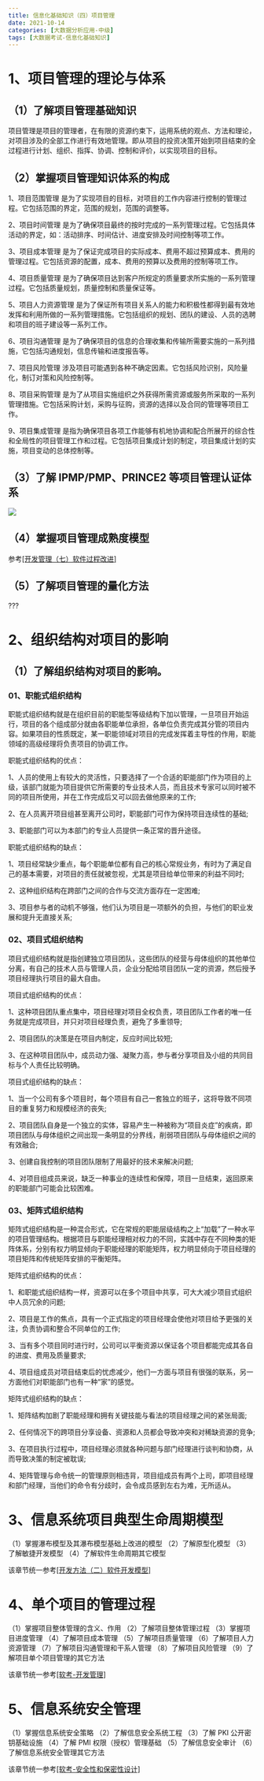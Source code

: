```yaml
---
title: 信息化基础知识（四）项目管理
date: 2021-10-14
categories: [大数据分析应用-中级]
tags: [大数据考试-信息化基础知识]
---
```



# 1、项目管理的理论与体系 
## （1）了解项目管理基础知识 
项目管理是项目的管理者，在有限的资源约束下，运用系统的观点、方法和理论，对项目涉及的全部工作进行有效地管理。即从项目的投资决策开始到项目结束的全过程进行计划、组织、指挥、协调、控制和评价，以实现项目的目标。
## （2）掌握项目管理知识体系的构成 
1、项目范围管理
是为了实现项目的目标，对项目的工作内容进行控制的管理过程。它包括范围的界定，范围的规划，范围的调整等。

2、项目时间管理
是为了确保项目最终的按时完成的一系列管理过程。它包括具体活动的界定，如：活动排序、时间估计、进度安排及时间控制等项工作。

3、项目成本管理
是为了保证完成项目的实际成本、费用不超过预算成本、费用的管理过程。它包括资源的配置，成本、费用的预算以及费用的控制等项工作。

4、项目质量管理
是为了确保项目达到客户所规定的质量要求所实施的一系列管理过程。它包括质量规划，质量控制和质量保证等。

5、项目人力资源管理
是为了保证所有项目关系人的能力和积极性都得到最有效地发挥和利用所做的一系列管理措施。它包括组织的规划、团队的建设、人员的选聘和项目的班子建设等一系列工作。

6、项目沟通管理
是为了确保项目的信息的合理收集和传输所需要实施的一系列措施，它包括沟通规划，信息传输和进度报告等。

7、项目风险管理
涉及项目可能遇到各种不确定因素。它包括风险识别，风险量化，制订对策和风险控制等。

8、项目采购管理
是为了从项目实施组织之外获得所需资源或服务所采取的一系列管理措施。它包括采购计划，采购与征购，资源的选择以及合同的管理等项目工作。

9、项目集成管理
是指为确保项目各项工作能够有机地协调和配合所展开的综合性和全局性的项目管理工作和过程。它包括项目集成计划的制定，项目集成计划的实施，项目变动的总体控制等。
## （3）了解 IPMP/PMP、PRINCE2 等项目管理认证体系
![](/images/bigdata/2-12.jpg) 
## （4）掌握项目管理成熟度模型 
参考[[开发管理（七）软件过程改进]](/2021/10/11/软考/13、开发管理/开发管理(七)软件过程改进/)
## （5）了解项目管理的量化方法 
???
# 2、组织结构对项目的影响 
## （1）了解组织结构对项目的影响。
### 01、职能式组织结构

职能式组织结构就是在组织目前的职能型等级结构下加以管理，一旦项目开始运行，项目的各个组成部分就由各职能单位承担，各单位负责完成其分管的项目内容。如果项目的性质既定，某一职能领域对项目的完成发挥着主导性的作用，职能领域的高级经理将负责项目的协调工作。

职能式组织结构的优点：

1、人员的使用上有较大的灵活性，只要选择了一个合适的职能部门作为项目的上级，该部门就能为项目提供它所需要的专业技术人员，而且技术专家可以同时被不同的项目所使用，并在工作完成后又可以回去做他原来的工作;

2、在人员离开项目组甚至离开公司时，职能部门可作为保持项目连续性的基础;

3、职能部门可以为本部门的专业人员提供一条正常的晋升途径。　

职能式组织结构的缺点：

1、项目经常缺少重点，每个职能单位都有自己的核心常规业务，有时为了满足自己的基本需要，对项目的责任就被忽视，尤其是项目给单位带来的利益不同时;

2、这种组织结构在跨部门之间的合作与交流方面存在一定困难;

3、项目参与者的动机不够强，他们认为项目是一项额外的负担，与他们的职业发展和提升无直接关系;

### 02、项目式组织结构

项目式组织结构就是指创建独立项目团队，这些团队的经营与母体组织的其他单位分离，有自己的技术人员与管理人员，企业分配给项目团队一定的资源，然后授予项目经理执行项目的最大自由。

项目式组织结构的优点：

1、这种项目团队重点集中，项目经理对项目全权负责，项目团队工作者的唯一任务就是完成项目，并只对项目经理负责，避免了多重领导;

2、项目团队的决策是在项目内制定，反应时间比较短;

3、在这种项目团队中，成员动力强、凝聚力高，参与者分享项目及小组的共同目标与个人责任比较明确。

项目式组织结构的缺点：

1、当一个公司有多个项目时，每个项目有自己一套独立的班子，这将导致不同项目的重复努力和规模经济的丧失;

2、项目团队自身是一个独立的实体，容易产生一种被称为“项目炎症”的疾病，即项目团队与母体组织之间出现一条明显的分界线，削弱项目团队与母体组织之间的有效融合;

3、创建自我控制的项目团队限制了用最好的技术来解决问题;

4、对项目组成员来说，缺乏一种事业的连续性和保障，项目一旦结束，返回原来的职能部门可能会比较困难。

### 03、矩阵式组织结构

矩阵式组织结构是一种混合形式，它在常规的职能层级结构之上“加载”了一种水平的项目管理结构。根据项目与职能经理相对权力的不同，实践中存在不同种类的矩阵体系，分别有权力明显倾向于职能经理的职能矩阵，权力明显倾向于项目经理的项目矩阵和传统矩阵安排的平衡矩阵。

矩阵式组织结构的优点：

1、和职能式组织结构一样，资源可以在多个项目中共享，可大大减少项目式组织中人员冗余的问题;

2、项目是工作的焦点，具有一个正式指定的项目经理会使他对项目给予更强的关注，负责协调和整合不同单位的工作;

3、当有多个项目同时进行时，公司可以平衡资源以保证各个项目都能完成其各自的进度、费用及质量要求;

4、项目组成员对项目结束后的忧虑减少，他们一方面与项目有很强的联系，另一方面他们对职能部门也有一种“家”的感觉。

矩阵式组织结构的缺点：

1、矩阵结构加剧了职能经理和拥有关键技能与看法的项目经理之间的紧张局面;

2、任何情况下的跨项目分享设备、资源和人员都会导致冲突和对稀缺资源的竞争;

3、在项目执行过程中，项目经理必须就各种问题与部门经理进行谈判和协商，从而导致决策的制定被耽误;

4、矩阵管理与命令统一的管理原则相违背，项目组成员有两个上司，即项目经理和部门经理，当他们的命令有分歧时，会令成员感到左右为难，无所适从。
# 3、信息系统项目典型生命周期模型
（1）掌握瀑布模型及其瀑布模型基础上改进的模型
（2）了解原型化模型
（3）了解敏捷开发模型
（4）了解软件生命周期其它模型

该章节统一参考[[开发方法（二）软件开发模型]](/2021/09/16/软考/6、开发方法/开发方法(二)软件开发模型/)

# 4、单个项目的管理过程
（1）掌握项目整体管理的含义、作用
（2）了解项目整体管理过程
（3）掌握项目进度管理
（4）了解项目成本管理
（5）了解项目质量管理
（6）了解项目人力资源管理
（7）了解项目沟通管理和干系人管理
（8）了解项目风险管理
（9）了解项目单个项目管理的其它方法

该章节统一参考[[软考-开发管理]](/tags/软考-开发管理/)

# 5、信息系统安全管理
（1）掌握信息系统安全策略
（2）了解信息安全系统工程
（3）了解 PKI 公开密钥基础设施
（4）了解 PMI 权限（授权）管理基础
（5）了解信息安全审计
（6）了解信息系统安全管理其它方法

该章节统一参考[[软考-安全性和保密性设计]](/tags/软考-安全性和保密性设计/)